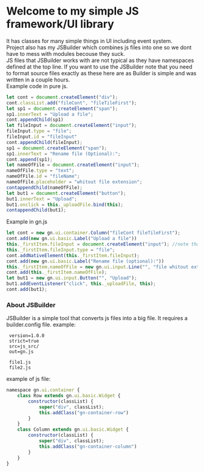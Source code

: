# Welcome to my simple JS framework/UI library
It has classes for many simple things in UI including event system.<br/>
Project also has my JSBuilder which combines js files into one so we dont have to mess with modules becouse they suck.<br/>
JS files that JSBuilder works with are not typical as they have namespaces defined at the top line.
If you want to use the JSBuilder note that you need to format source files exactly as these here are as Builder is simple and was written in a couple hours.</br>
Example code in pure js.
```js
let cont = document.createElement("div");
cont.classList.add("fileCont", "fileTileFirst");
let sp1 = document.createElement("span");
sp1.innerText = "Upload a file";
cont.appendChild(sp1)
let fileInput = document.createElement("input");
fileInput.type = "file";
fileInput.id = "fileInput"
cont.appendChild(fileInput);
sp1 = document.createElement("span");
sp1.innerText = "Rename file (Optional):";
cont.append(sp1);
let nameOfFile = document.createElement("input");
nameOfFile.type = "text";
nameOfFile.id = "fileName";
nameOfFile.placeholder = "whitout file extension";
contappendChild(nameOfFile);
let but1 = document.createElement("button");
but1.innerText = "Upload";
but1.onclick = this._uploadFile.bind(this);
contappendChild(but1);
```
Example in gn.js
```js
let cont = new gn.ui.container.Column("fileCont fileTileFirst");
cont.add(new gn.ui.basic.Label("Upload a file"))
this._firstItem.fileInput = document.createElement("input"); //note that file imput is not yet implemented so we add it via addNativeElement()
this._firstItem.fileInput.type = "file";
cont.addNativeElement(this._firstItem.fileInput);
cont.add(new gn.ui.basic.Label("Rename file (optional):"))
this._firstItem.nameOfFile = new gn.ui.input.Line("", "file whitout extension");
cont.add(this._firstItem.nameOfFile);
let but1 = new gn.ui.input.Button("", "Upload");
but1.addEventListener("click", this._uploadFile, this);
cont.add(but1);
```
### About JSBuilder
JSBuilder is a simple tool that converts js files into a big file. It requires a builder.config file. example:
```
 version=1.0.0
 strict=true
 src=js_src/
 out=gn.js

 file1.js
 file2.js
```
example of js file:
```js
namespace gn.ui.container {
    class Row extends gn.ui.basic.Widget {
        constructor(classList) {
            super("div", classList);
            this.addClass("gn-container-row")
        }
    }
    class Column extends gn.ui.basic.Widget {
        constructor(classList) {
            super("div", classList);
            this.addClass("gn-container-column")
        }
    }
}
```
